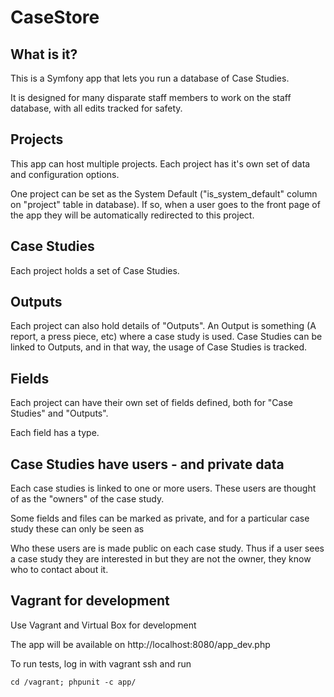 # CaseStore



## What is it?

This is a Symfony app that lets you run a database of Case Studies.

It is designed for many disparate staff members to work on the staff database, with all edits tracked for safety.

## Projects

This app can host multiple projects. Each project has it's own set of data and configuration options.

One project can be set as the System Default ("is_system_default" column on "project" table in database). If so, when a user goes to the front page of the app they will be automatically redirected to this project.

## Case Studies

Each project holds a set of Case Studies.

## Outputs

Each project can also hold details of "Outputs". An Output is something (A report, a press piece, etc) where a case study is used. Case Studies can be linked to Outputs, and in that way, the usage of Case Studies is tracked.

## Fields

Each project can have their own set of fields defined, both for "Case Studies" and "Outputs".

Each field has a type.

## Case Studies have users - and private data

Each case studies is linked to one or more users. These users are thought of as the "owners" of the case study.

Some fields and files can be marked as private, and for a particular case study these can only be seen as

Who these users are is made public on each case study. Thus if a user sees a case study they are interested in but they are not the owner, they know who to contact about it.

## Vagrant for development

Use Vagrant and Virtual Box for development

The app will be available on http://localhost:8080/app_dev.php

To run tests, log in with vagrant ssh and run

```
cd /vagrant; phpunit -c app/
```
